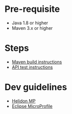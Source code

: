 # Pre-requisite
- Java 1.8 or higher
- Maven 3.x or higher

# Steps
- [Maven build instructions](./README-MAVEN.MD)
- [API test instructions](./README-REST.MD)


# Dev guidelines
- [Helidon MP](http://helidon.io)
- [Eclipse MicroProfile](http://microprofile.io)
